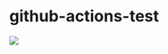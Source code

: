 # github-actions-test
![](https://github.com/sanpepe/github-actions-test/workflows/Container/badge.svg?branch=master&event=push)
